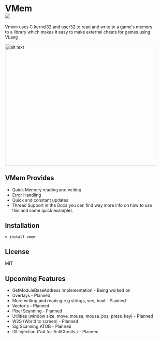 # VMem<br>[![](https://dcbadge.vercel.app/api/server/atJfeBukSb)](https://discord.gg/atJfeBukSb)
Vmem uses C kernel32 and user32 to read and write to a game's memory to a library which makes it easy to make external cheats for games using VLang

[<img src="https://github.com/Phyrenos/VMem./raw/master/examples/Screenshots/AssaultCube.png" alt="alt text" width="500" height="400">](https://github.com/Phyrenos/VMem/blob/main/examples/Screenshots/AssaultCube.png?raw=true)

## VMem Provides
- Quick Memory reading and writing
- Error Handling
- Quick and constant updates
- Thread Support
in the Docs you can find way more info on how to use this and some quick examples

## Installation
`v install vmem`

## License
MIT

## Upcoming Features
- GetModuleBaseAddress Implementation - Being worked on
- Overlays - Planned
- More writing and reading e.g strings, vec, bool - Planned
- Vector's - Planned
- Pixel Scanning - Planned
- Utilities (window size, move_mouse, mouse_pos, press_key) - Planned
- W2S (World to screen) - Planned
- Sig Scanning ATOB - Planned
- Dll Injection (Not for AntiCheats.) - Planned

